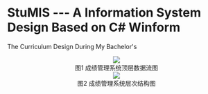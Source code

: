 # StuMIS --- A Information System Design Based on C# Winform
The Curriculum Design During My Bachelor's

<div align=center><img src="https://github.com/erichhhhho/StuMIS/blob/master/image.png"/></div>
<div align=center><center>图1 成绩管理系统顶层数据流图</center></div>

<div align=center><img src="https://github.com/erichhhhho/StuMIS/blob/master/2.png"/></div>
<div align=center><center>图2 成绩管理系统层次结构图</center></div>
